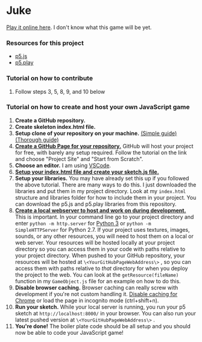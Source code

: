 # Juke

[Play it online here](https://giulianoconte.github.io/Juke/). I don't know what this game will be yet.

### Resources for this project

 + [p5.js](https://p5js.org/)
 + [p5.play](http://p5play.molleindustria.org/)
 
### Tutorial on how to contribute

1. Follow steps 3, 5, 8, 9, and 10 below
 
### Tutorial on how to create and host your own JavaScript game

1. **Create a GitHub repository.**
1. **Create skeleton index.html file.**
1. **Setup clone of your repository on your machine.** [(Simple guide)](http://rogerdudler.github.io/git-guide/) [(Thorough guide)](https://www.atlassian.com/git/tutorials/setting-up-a-repository)
1. [**Create a GitHub Page for your repository.**](https://pages.github.com/) GitHub will host your project for free, with barely any setup required. Follow the tutorial on the link and choose "Project Site" and "Start from Scratch". 
1. **Choose an editor.** I am using [VSCode](https://code.visualstudio.com/).
1. [**Setup your index.html file and create your sketch.js file.**](https://p5js.org/get-started/) 
1. **Setup your libraries.** You may have already set this up if you followed the above tutorial. There are many ways to do this. I just downloaded the libraries and put them in my project directory. Look at my `index.html` structure and libraries folder for how to include them in your project. You can download the p5.js and p5.play libraries from this repository. 
1. [**Create a local webserver to host and work on during development.**](https://github.com/processing/p5.js/wiki/Local-server) This is important. In your command line go to your project directory and enter `python -m http.server` for [Python 3](https://www.python.org/download/releases/3.0/) or `python -m SimpleHTTPServer` for Python 2.7. If your project uses textures, images, sounds, or any other resources, you will need to host them on a local or web server. Your resources will be hosted locally at your project directory so you can access them in your code with paths relative to your project directory. When pushed to your GitHub repository, your resources will be hosted at `\<YourGitHubPageWebAddress\>` , so you can access them with paths relative to *that* directory for when you deploy the project to the web. You can look at the `getResource(fileName)` function in my `GameObject.js` file for an example on how to do this.
1. **Disable browser caching.** Browser caching can really screw with development if you're not custom handling it. [Disable caching for Chrome](http://stackoverflow.com/questions/5690269/disabling-chrome-cache-for-website-development) or load the page in incognito mode (ctrl+shift+n).
1. **Run your sketch.** While your local server is running, you run your p5 sketch at `http://localhost:8000/` in your browser. You can also run your latest pushed version at `\<YourGitHubPageWebAddress\>` . 
1. **You're done!** The boiler plate code should be all setup and you should now be able to code your JavaScript game!
